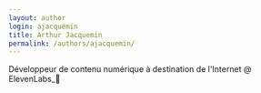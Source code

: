 ```yaml
---
layout: author
login: ajacquemin
title: Arthur Jacquemin
permalink: /authors/ajacquemin/
---
```

Développeur de contenu numérique à destination de l'Internet @ ElevenLabs_🚀
